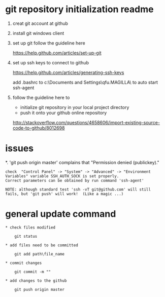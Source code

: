 git repository initialization readme
=========

1. creat git account at github

2. install git windows client

3. set up git follow the guideline here

	https://help.github.com/articles/set-up-git
	
4. set up ssh keys to connect to github

	https://help.github.com/articles/generating-ssh-keys

	add .bashrc to c:\Documents and Settings\qfu.MAGILLA\ to auto start ssh-agent
	
5. follow the guideline here to 

	- initialize git repository in your local project directory
	- push it onto your github online repository

	http://stackoverflow.com/questions/4658606/import-existing-source-code-to-github/8012698




issues
============


*. 'git push origin master'  complains that "Permission denied (publickey)."

	check  "Control Panel" -> "System" -> "Advanced" -> "Environment Variables" variable SSH_AUTH_SOCK is set properly.
	Correct parameters can be obtained by run command 'ssh-agent'

	NOTE: although standard test 'ssh -vT git@github.com' will still fails, but 'git push' will work!  (Like a magic ...)



	

general update command
============

	* check files modified
	
		git status
		
	* add files need to be committed
	
		git add path\file_name
		
	* commit changes
	
		git commit -m ""
		
	* add changes to the github
	
		git push origin master
		
	